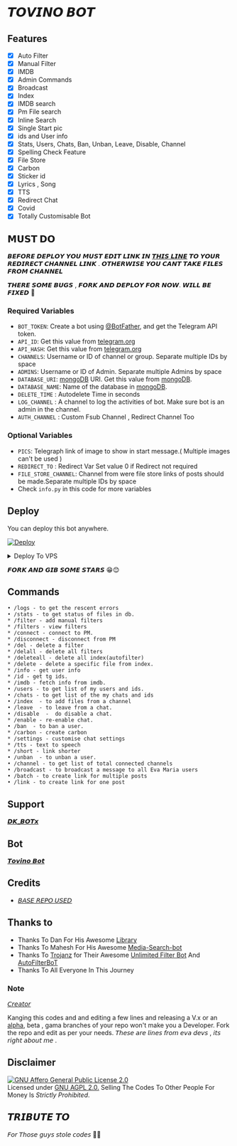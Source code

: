 <h1>𝙏𝙊𝙑𝙄𝙉𝙊 𝘽𝙊𝙏

## Features

- [x] Auto Filter
- [x] Manual Filter
- [x] IMDB
- [x] Admin Commands
- [x] Broadcast
- [x] Index
- [x] IMDB search
- [x] Pm File search
- [x] Inline Search
- [x] Single Start pic
- [x] ids and User info 
- [x] Stats, Users, Chats, Ban, Unban, Leave, Disable, Channel
- [x] Spelling Check Feature
- [x] File Store
- [x] Carbon
- [x] Sticker id
- [x] Lyrics , Song
- [x] TTS
- [x] Redirect Chat
- [x] Covid
- [x] Totally Customisable Bot

## 𝗠𝗨𝗦𝗧 𝗗𝗢

𝘽𝙀𝙁𝙊𝙍𝙀 𝘿𝙀𝙋𝙇𝙊𝙔 𝙔𝙊𝙐 𝙈𝙐𝙎𝙏 𝙀𝘿𝙄𝙏 𝙇𝙄𝙉𝙆 𝙄𝙉 [𝙏𝙃𝙄𝙎 𝙇𝙄𝙉𝙀](https://github.com/DKBOTx/TovinoBotV3/blob/8a258fb9e2c92fdb8e78b465642e18f9f47b6dce/plugins/pm_filter.py#L444) 𝙏𝙊 𝙔𝙊𝙐𝙍 𝙍𝙀𝘿𝙄𝙍𝙀𝘾𝙏 𝘾𝙃𝘼𝙉𝙉𝙀𝙇 𝙇𝙄𝙉𝙆 . 𝙊𝙏𝙃𝙀𝙍𝙒𝙄𝙎𝙀 𝙔𝙊𝙐 𝘾𝘼𝙉𝙏 𝙏𝘼𝙆𝙀 𝙁𝙄𝙇𝙀𝙎 𝙁𝙍𝙊𝙈 𝘾𝙃𝘼𝙉𝙉𝙀𝙇

𝙏𝙃𝙀𝙍𝙀 𝙎𝙊𝙈𝙀 𝘽𝙐𝙂𝙎 , 𝙁𝙊𝙍𝙆 𝘼𝙉𝘿 𝘿𝙀𝙋𝙇𝙊𝙔 𝙁𝙊𝙍 𝙉𝙊𝙒. 𝙒𝙄𝙇𝙇 𝘽𝙀 𝙁𝙄𝙓𝙀𝘿 🤧

### Required Variables
* `BOT_TOKEN`: Create a bot using [@BotFather](https://telegram.dog/BotFather), and get the Telegram API token.
* `API_ID`: Get this value from [telegram.org](https://my.telegram.org/apps)
* `API_HASH`: Get this value from [telegram.org](https://my.telegram.org/apps)
* `CHANNELS`: Username or ID of channel or group. Separate multiple IDs by space
* `ADMINS`: Username or ID of Admin. Separate multiple Admins by space
* `DATABASE_URI`: [mongoDB](https://www.mongodb.com) URI. Get this value from [mongoDB](https://www.mongodb.com). 
* `DATABASE_NAME`: Name of the database in [mongoDB](https://www.mongodb.com). 
* `DELETE_TIME` : Autodelete Time in seconds 
* `LOG_CHANNEL` : A channel to log the activities of bot. Make sure bot is an admin in the channel.
* `AUTH_CHANNEL` : Custom Fsub Channel , Redirect Channel Too
### Optional Variables
* `PICS`: Telegraph link of image to show in start message.( Multiple images can't be used )
* `REDIRECT_TO` : Redirect Var Set value 0 if Redirect not required
* `FILE_STORE_CHANNEL`: Channel from were file store links of posts should be made.Separate multiple IDs by space
* Check `info.py` in this code for more variables


## Deploy
You can deploy this bot anywhere.

[![Deploy](https://www.herokucdn.com/deploy/button.svg)](https://heroku.com/deploy)</br>

<details><summary>Deploy To VPS</summary>
<p>
<pre>
git clone https://github.com/DKBOTx/TovinoBotV3
# Install Packages
pip3 install -U -r requirements.txt
Edit info.py with variables as given below then run bot
python3 bot.py
</pre>
</p>
</details>

𝙁𝙊𝙍𝙆 𝘼𝙉𝘿 𝙂𝙄𝘽 𝙎𝙊𝙈𝙀 𝙎𝙏𝘼𝙍𝙎 😁😊

## Commands
```
• /logs - to get the rescent errors
• /stats - to get status of files in db.
* /filter - add manual filters
* /filters - view filters
* /connect - connect to PM.
* /disconnect - disconnect from PM
* /del - delete a filter
* /delall - delete all filters
* /deleteall - delete all index(autofilter)
* /delete - delete a specific file from index.
* /info - get user info
* /id - get tg ids.
* /imdb - fetch info from imdb.
• /users - to get list of my users and ids.
• /chats - to get list of the my chats and ids 
• /index  - to add files from a channel
• /leave  - to leave from a chat.
• /disable  -  do disable a chat.
* /enable - re-enable chat.
• /ban  - to ban a user.
* /carbon - create carbon
* /settings - customise chat settings
* /tts - text to speech
* /short - link shorter
• /unban  - to unban a user.
• /channel - to get list of total connected channels
• /broadcast - to broadcast a message to all Eva Maria users
• /batch - to create link for multiple posts
• /link - to create link for one post
```
## Support
[𝘿𝙆_𝘽𝙊𝙏𝙭](https://telegram.dog/dk_botx)

## Bot

[𝙏𝙤𝙫𝙞𝙣𝙤 𝘽𝙤𝙩](https://telegram.dog/filesearchxbot)

## Credits 
* [𝘉𝘈𝘚𝘌 𝘙𝘌𝘗𝘖 𝘜𝘚𝘌𝘋](https://github.com/EvamariaTG/EvaMaria)

## Thanks to 
 - Thanks To Dan For His Awesome [Library](https://github.com/pyrogram/pyrogram)
 - Thanks To Mahesh For His Awesome [Media-Search-bot](https://github.com/Mahesh0253/Media-Search-bot)
 - Thanks To [Trojanz](https://github.com/trojanzhex) for Their Awesome [Unlimited Filter Bot](https://github.com/TroJanzHEX/Unlimited-Filter-Bot) And [AutoFilterBoT](https://github.com/trojanzhex/auto-filter-bot)
 - Thanks To All Everyone In This Journey

### Note

[𝘊𝘳𝘦𝘢𝘵𝘰𝘳](https://telegram.dog/aboutme_dk)

Kanging this codes and and editing a few lines and releasing a V.x  or an [alpha](https://telegram.dog/subin_works/204), beta , gama branches of your repo won't make you a Developer.
Fork the repo and edit as per your needs. 𝘛𝘩𝘦𝘴𝘦 𝘢𝘳𝘦 𝘭𝘪𝘯𝘦𝘴 𝘧𝘳𝘰𝘮 𝘦𝘷𝘢 𝘥𝘦𝘷𝘴 , 𝘪𝘵𝘴 𝘳𝘪𝘨𝘩𝘵 𝘢𝘣𝘰𝘶𝘵 𝘮𝘦 . 

## Disclaimer
[![GNU Affero General Public License 2.0](https://www.gnu.org/graphics/agplv3-155x51.png)](https://www.gnu.org/licenses/agpl-3.0.en.html#header)    
Licensed under [GNU AGPL 2.0.](https://github.com/DKBOTx/TovinoBotV3/blob/main/LICENSE)
Selling The Codes To Other People For Money Is *Strictly Prohibited*.

## 𝙏𝙍𝙄𝘽𝙐𝙏𝙀 𝙏𝙊

𝘍𝘰𝘳 𝘛𝘩𝘰𝘴𝘦 𝘨𝘶𝘺𝘴 𝘴𝘵𝘰𝘭𝘦 𝘤𝘰𝘥𝘦𝘴 🥲🤧

